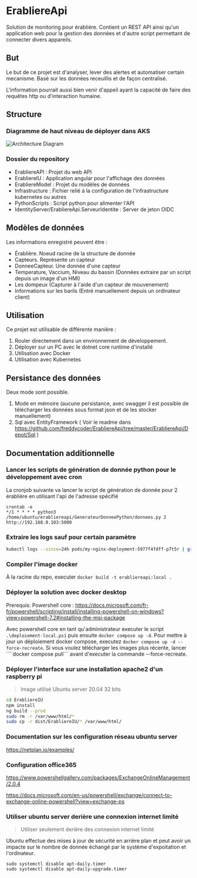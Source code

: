 # ErabliereApi
Solution de monitoring pour érablière. Contient un REST API ainsi qu'un application web pour la gestion des données et d'autre script permettant de connecter divers appareils.

## But
Le but de ce projet est d'analyser, lever des alertes et automatiser certain mecanisme. Basé sur les données receuillis et de façon centralisé.

L'information pourrait aussi bien venir d'appeil ayant la capacité de faire des requêtes http ou d'interaction humaine.

## Structure

### Diagramme de haut niveau de déployer dans AKS

![Architecture Diagram](https://github.com/freddycoder/ErabliereApi/blob/master/ErabliereApi.drawio.png?raw=true)

### Dossier du repository
- ErabliereAPI : Projet du web API
- ErabliereIU : Application angular pour l'affichage des données
- ErabliereModel : Projet du modèles de données
- Infrastructure : Fichier relié à la configuration de l'infrastructure	kubernetes ou autres
- PythonScripts : Script python pour alimenter l'API
- IdentityServer/ErabliereApi.ServeurIdentite : Server de jeton OIDC

## Modèles de données
Les informations enregistré peuvent être :

- Érablière. Noeud racine de la structure de donnée
- Capteurs. Représente un capteur
- DonneeCapteur. Une donnée d'une capteur
- Temperature, Vaccium, Niveau du bassin (Données extraire par un script depuis un image d'un HMI)
- Les dompeux (Capturer à l'aide d'un capteur de mouvenement)
- Informations sur les barils (Entré manuellement depuis un ordinateur client)

## Utilisation

Ce projet est utilisable de différente manière :
1. Rouler directement dans un environnement de développement.
2. Déployer sur un PC avec le dotnet core runtime d'installé
2. Utilisation avec Docker
3. Utilisation avec Kubernetes

## Persistance des données

Deux mode sont possible. 

1. Mode en mémoire (aucune persistance, avec swagger il est possible de télécharger les données sous format json et de les stocker manuellement)
2. Sql avec EntityFramework ( Voir le readme dans https://github.com/freddycoder/ErabliereApi/tree/master/ErabliereApi/Depot/Sql )

## Documentation additionnelle

### Lancer les scripts de génération de donnée python pour le développement avec cron

La cronjob suivante va lancer le script de génération de donnée pour 2 érablière en utilisant l'api de l'adresse spécifié

```
crontab -e
*/1 * * * * python3 /home/ubuntu/erabliereapi/GenerateurDonneePython/donnees.py 2 http://192.168.0.103:5000
```

### Extraire les logs sauf pour certain paramètre

```bash
kubectl logs --since=24h pods/my-nginx-deployment-5977f4fdff-p7t5r | grep erabliere | grep -i -v 'param1|param2'
```

### Compiler l'image docker

À la racine du repo, executer ```docker build -t erabliereapi:local .```

### Déployer la solution avec docker desktop

Prerequis: Powershell core : https://docs.microsoft.com/fr-fr/powershell/scripting/install/installing-powershell-on-windows?view=powershell-7.2#installing-the-msi-package

Avec powershell core en tant qu'administrateur executer le script ```.\deploiement-local.ps1``` puis ensuite ```docker compose up -d```. Pour mettre à jour un déploiement docker compose, executez ```docker compose up -d --force-recreate```. Si vous voulez télécharger les images plus récente, lancer ````docker compose pull``` avant d'executer la commande --force-recreate.

### Déployer l'interface sur une installation apache2 d'un raspberry pi

> Image utilisé Ubuntu server 20.04 32 bits

```bash
cd ErabliereIU
npm install
ng build --prod
sudo rm -r /var/www/html/*
sudo cp -r dist/ErabliereIU/* /var/www/html/
```

### Documentation sur les configuration réseau ubuntu server

https://netplan.io/examples/

### Configuration office365

https://www.powershellgallery.com/packages/ExchangeOnlineManagement/2.0.4

https://docs.microsoft.com/en-us/powershell/exchange/connect-to-exchange-online-powershell?view=exchange-ps

### Utiliser ubuntu server derière une connexion internet limité

> Utiliser seulement derière des connexion internet limité

Ubuntu effectue des mises à jour de sécurité en arrière plan et peut avoir un impacte sur le nombre de donnée échangé par le système d'expoitation et l'ordinateur.

```
sudo systemctl disable apt-daily.timer
sudo systemctl disable apt-daily-upgrade.timer
```
